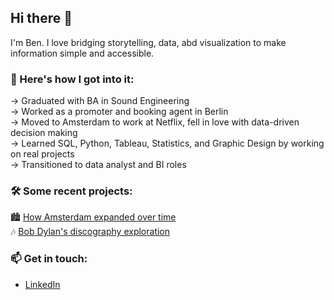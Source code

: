## Hi there 👋

<!--
**ben-baror/ben-baror** is a ✨ _special_ ✨ repository because its `README.md` (this file) appears on your GitHub profile.

Here are some ideas to get you started:

- 🔭 I’m currently working on ...
- 🌱 I’m currently learning ...
- 👯 I’m looking to collaborate on ...
- 🤔 I’m looking for help with ...
- 💬 Ask me about ...
- 📫 How to reach me: ...
- 😄 Pronouns: ...
- ⚡ Fun fact: ...
-->
I'm Ben. I love bridging storytelling, data, abd visualization to make information simple and accessible.

### 🌱 Here's how I got into it:<br>
→ Graduated with BA in Sound Engineering <br>
→ Worked as a promoter and booking agent in Berlin <br>
→ Moved to Amsterdam to work at Netflix, fell in love with data-driven decision making <br>
→ Learned SQL, Python, Tableau, Statistics, and Graphic Design by working on real projects <br>
→ Transitioned to data analyst and BI roles 

### 🛠️ Some recent projects: <br>
🏙️ [How Amsterdam expanded over time](https://github.com/ben-baror/amsterdam-construction-history) <br>
🎶 [Bob Dylan's discography exploration](https://github.com/ben-baror/bob-dylan-discography-viz) <br>

### 📫 Get in touch: <br>
 - [LinkedIn](https://www.linkedin.com/in/ben-baror/) <br>

